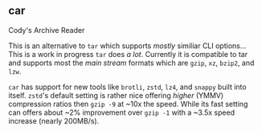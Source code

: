 car
---

Cody's Archive Reader

This is an alternative to `tar` which supports _mostly_ similiar CLI
options... This is a work in progress `tar` does _a lot_. Currently it
is compatible to tar and supports most the _main stream_ formats which are
`gzip`, `xz`, `bzip2`, and `lzw`.

`car` has support for new tools like `brotli`, `zstd`, `lz4`, and `snappy`
built into itself. `zstd`'s default setting is rather nice offering _higher_
(YMMV) compression ratios then `gzip -9` at ~10x the speed. While its fast
setting can offers about ~2% improvement over `gzip -1` with a ~3.5x speed
increase (nearly 200MB/s). 


